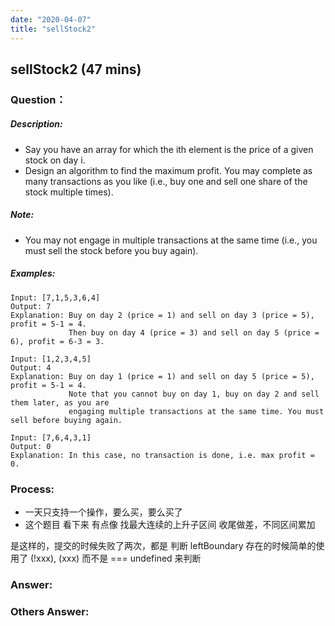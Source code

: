 ```yaml
---
date: "2020-04-07"
title: "sellStock2"
---
```


## sellStock2 (47 mins)

### Question：

##### Description:
* Say you have an array for which the ith element is the price of a given stock on day i.
* Design an algorithm to find the maximum profit. You may complete as many transactions as you like (i.e., buy one and sell one share of the stock multiple times).

##### Note:
* You may not engage in multiple transactions at the same time (i.e., you must sell the stock before you buy again).

##### Examples:
```
Input: [7,1,5,3,6,4]
Output: 7
Explanation: Buy on day 2 (price = 1) and sell on day 3 (price = 5), profit = 5-1 = 4.
             Then buy on day 4 (price = 3) and sell on day 5 (price = 6), profit = 6-3 = 3.

Input: [1,2,3,4,5]
Output: 4
Explanation: Buy on day 1 (price = 1) and sell on day 5 (price = 5), profit = 5-1 = 4.
             Note that you cannot buy on day 1, buy on day 2 and sell them later, as you are
             engaging multiple transactions at the same time. You must sell before buying again.

Input: [7,6,4,3,1]
Output: 0
Explanation: In this case, no transaction is done, i.e. max profit = 0.
```

### Process:
- 一天只支持一个操作，要么买，要么买了
- 这个题目 看下来 有点像 找最大连续的上升子区间 收尾做差，不同区间累加

是这样的，提交的时候失败了两次，都是 判断 leftBoundary 存在的时候简单的使用了 (!xxx), (xxx) 而不是 === undefined 来判断

### Answer:

### Others Answer:
